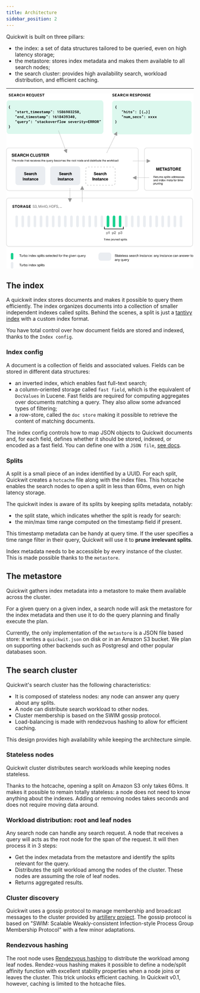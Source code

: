 ```yaml
---
title: Architecture
sidebar_position: 2
---
```


Quickwit is built on three pillars:
- the index: a set of data structures tailored to be queried, even on high latency storage;
- the metastore: stores index metadata and makes them available to all search nodes;
- the search cluster: provides high availability search, workload distribution, and efficient caching.

[//]: # (Add space with '---' and align image for docusaurus)

---
<div style={{textAlign: 'center'}}>

![Quickwit Architecture](../assets/images/quickwit-architecture.svg)

</div>

## The index

A quickwit index stores documents and makes it possible to query them efficiently.
The index organizes documents into a collection of smaller independent indexes called splits.  Behind the scenes, a split is just a [tantivy index](https://github.com/tantivy-search/tantivy/blob/main/ARCHITECTURE.md#index-and-segments) with a custom index format.

You have total control over how document fields are stored and indexed, thanks to the `Index config`.

### Index config

A document is a collection of fields and associated values. Fields can be stored in different data structures:
- an inverted index, which enables fast full-text search;
- a column-oriented storage called `fast field`, which is the equivalent of `DocValues` in Lucene. Fast fields are required for computing aggregates over documents matching a query. They also allow some advanced types of filtering;
- a row-store, called the `doc store` making it possible to retrieve the content of matching documents.

The index config controls how to map JSON objects to Quickwit documents and, for each field, defines whether it should be stored, indexed, or encoded as a fast field.
You can define one with a `JSON file`, [see docs](../reference/index-config.md).

### Splits

A split is a small piece of an index identified by a UUID. For each split, Quickwit creates a `hotcache` file along with the index files. This hotcache enables the search nodes to open a split in less than 60ms, even on high latency storage.

The quickwit index is aware of its splits by keeping splits metadata, notably:
- the split state, which indicates whether the split is ready for search:
- the min/max time range computed on the timestamp field if present.

This timestamp metadata can be handy at query time. If the user specifies a time range filter in their query, Quickwit will use it to **prune irrelevant splits**.

Index metadata needs to be accessible by every instance of the cluster. This is made possible thanks to the `metastore`.


## The metastore

Quickwit gathers index metadata into a metastore to make them available across the cluster.

For a given query on a given index, a search node will ask the metastore for the index metadata and then use it to do the query planning and finally execute the plan.

Currently, the only implementation of the `metastore` is a JSON file based store: it writes a `quickwit.json` on disk or in an Amazon S3 bucket. We plan on supporting other backends such as Postgresql and other popular databases soon.


## The search cluster

Quickwit's search cluster has the following characteristics:
- It is composed of stateless nodes: any node can answer any query about any splits.
- A node can distribute search workload to other nodes.
- Cluster membership is based on the SWIM gossip protocol.
- Load-balancing is made with rendezvous hashing to allow for efficient caching.

This design provides high availability while keeping the architecture simple.

### Stateless nodes

Quickwit cluster distributes search workloads while keeping nodes stateless.

Thanks to the hotcache, opening a split on Amazon S3 only takes 60ms. It makes it possible to remain totally stateless: a node does not need to know anything about the indexes. Adding or removing nodes takes seconds and does not require moving data around.

### Workload distribution: root and leaf nodes

Any search node can handle any search request. A node that receives a query will acts as the root node for the span of the request. It will then process it in 3 steps:
- Get the index metadata from the metastore and identify the splits relevant for the query.
- Distributes the split workload among the nodes of the cluster. These nodes are assuming the role of leaf nodes.
- Returns aggregated results.

### Cluster discovery

Quickwit uses a gossip protocol to manage membership and broadcast messages to the cluster provided by [artillery project](https://github.com/bastion-rs/artillery/). The gossip protocol is based on "SWIM: Scalable Weakly-consistent Infection-style Process Group Membership Protocol" with a few minor adaptations.


### Rendezvous hashing

The root node uses [Rendezvous hashing](https://en.wikipedia.org/wiki/Rendezvous_hashing) to distribute the workload among leaf nodes. Rendez-vous hashing makes it possible to define a node/split affinity function with excellent stability properties when a node joins or leaves the cluster. This trick unlocks efficient caching. In Quickwit v0.1, however, caching is limited to the hotcache files.
